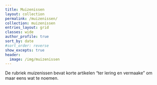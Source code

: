 ```yaml
---
title: Muizenissen
layout: collection
permalink: /muizenissen/
collection: muizenissen
entries_layout: grid
classes: wide
author_profile: true
sort_by: date
#sort_order: reverse
show_excepts: true
header:
  image: /img/muizenissen
---
```


De rubriek muizenissen bevat korte artikelen “ter lering en vermaake” om maar eens wat te noemen.
